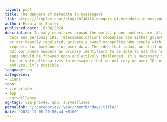 ```yaml
---
layout: post
title: The dangers of metadata in messengers
link: https://simplex.chat/blog/20240416-dangers-of-metadata-in-messengers.html
author: Esra'a al Shafei
published_date: 16/04/2024
description: In many countries around the world, phone numbers are attached to biometrics
  data and personal IDs. Telecommunications companies are either government owned
  or are heavily regulated, privately owned monopolies who comply with most government
  requests for backdoors or user data. The idea that today, we still need to give
  out our phone numbers as primary identifiers to be able to use the leading messaging
  apps should be frowned upon and actively challenged. It’s necessary to advocate
  for private alternatives in messaging that do not rely on user IDs of any kind -
  and yes, it’s possible.
language: en
categories:
- Liens
tags:
- vie-privée
- app
- surveillance
og-tags: vie-privée, app, surveillance
permalink: "/:categories/:year/:month/:day/:title/"
date: '2024-11-05 20:55:44 +0100'
---
```

